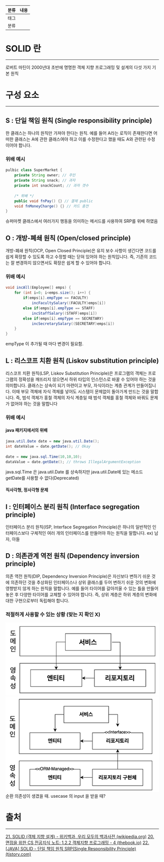 |       분류       |       내용                                                                                                                                                                                                                                                                                                                                                                                                        |
|:---------------|:----------------------------------------------------------------------------------------------------------------------------------------------------------------------------------------------------------------------------------------------------------------------------------------------------------------------------------------------------------------------------------------------------------------|
|       태그       |     |
|       분류       |                                                                                                                                                                                                                                                                                                                                                                                                  |  

# SOLID 란
---
로버트 마틴이 2000년대 초반에 명명한 객체 지향 프로그래밍 및 설계의 다섯 가지 기본 원칙

# 구성 요소
---

## S : 단일 책임 원칙 (Single responsibility principle)

한 클래스는 하나의 원칙만 가져야 한다는 원칙. 예를 들어 A라는 로직이 존재한다면 어떠한 클래스는 A에 관한 클래스여야 하고 이를 수정한다고 했을 때도 A와 관련된 수정이어야 합니다.

### 위배 예시
```java
pulbic class SuperMarket { 
	private String owner; // 주인
	private String snack; // 과자
	private int snackCount; // 과자 갯수
	
	/* 위배 */ 
	public void fnPay() {} // 결제 public 
	void fnMoneyCharge() {} // 카드 충전
}
```
슈퍼마켓 클래스에서 여러가지 행동을 의미하는 메서드를 사용하여 SRP를 위배 하였음

## O : 개방-폐쇄 원칙 (Open/closed principle)

개방-폐쇄 원칙(OCP, Open Closed Principle)은 유지 보수 사항이 생긴다면 코드를 쉽게 확장할 수 있도록 하고 수정할 때는 닫혀 있어야 하는 원칙입니다. 즉, 기존의 코드는 잘 변경하지 않으면서도 확장은 쉽게 할 수 있어야 합니다.

### 위배 예시
```java
void incAll(Employee[] emps) {
    for (int i=0; i<emps.size(); i++) {
        if(emps[i].empType == FACULTY)
            incFacultySalary((FACULTY)emps[i])
        else if(emps[i].empType == STAFF)
            incStaffSalary((STAFF)emps[i])
        else if(emps[i].empType == SECRETARY)
            incSecretarySalary((SECRETARY)emps[i])
    }
}
```
empType 이 추가될 때 마다 변경이 필요함.

## L : 리스코프 치환 원칙 (Liskov substitution principle)

리스코프 치환 원칙(LSP, Liskov Substitution Principle)은 프로그램의 객체는 프로그램의 정확성을 깨뜨리지 않으면서 하위 타입의 인스턴스로 바꿀 수 있어야 하는 것을 의미합니다. 클래스는 상속이 되기 마련이고 부모, 자식이라는 계층 관계가 만들어집니다. 이때 부모 객체에 자식 객체를 넣어도 시스템이 문제없이 돌아가게 만드는 것을 말합니다. 즉, 범석 객체가 홍철 객체의 자식 계층일 때 범석 객체를 홍철 객체와 바꿔도 문제가 없어야 하는 것을 말합니다

### 위배 예시
#### java 패키지에서의 위배
```java
java.util.Date date = new java.util.Date();
int dateValue = date.getDate(); // Okay

date = new java.sql.Time(10,10,10);
dataValue = date.getDate(); // throws IllegalArgumentException
```
java.sql.Time 은 java.util.Date 를 상속하지만 java.util.Date에 있는 메소드 getDate를 사용할 수 없다(Deprecated)

#### 직사각형, 정사각형 문제


## I : 인터페이스 분리 원칙 (Interface segregation principle)

인터페이스 분리 원칙(ISP, Interface Segregation Principle)은 하나의 일반적인 인터페이스보다 구체적인 여러 개의 인터페이스를 만들어야 하는 원칙을 말합니다. ex) 남자, 아들

## D : 의존관계 역전 원칙 (Dependency inversion principle)

의존 역전 원칙(DIP, Dependency Inversion Principle)은 자신보다 변하기 쉬운 것에 의존하던 것을 추상화된 인터페이스나 상위 클래스를 두어 변하기 쉬운 것의 변화에 영향받지 않게 하는 원칙을 말합니다. 예를 들어 타이어를 갈아끼울 수 있는 틀을 만들어 놓은 후 다양한 타이어를 교체할 수 있어야 합니다. 즉, 상위 계층은 하위 계층의 변화에 대한 구현으로부터 독립해야 합니다.

### 적절하게 사용할 수 있는 상황 (맞는 지 확인 X)
![Pasted image 20230408141951](%EC%B2%A8%EB%B6%80%20%ED%8C%8C%EC%9D%BC/Pasted%20image%2020230408141951.png)
![Pasted image 20230408142001](%EC%B2%A8%EB%B6%80%20%ED%8C%8C%EC%9D%BC/Pasted%20image%2020230408142001.png)
순환 의존성이 생겼을 때.
usecase 의 input 을 받을 때?


# 출처
---
[21. SOLID (객체 지향 설계) - 위키백과, 우리 모두의 백과사전 (wikipedia.org)](https://ko.wikipedia.org/wiki/SOLID_(%EA%B0%9D%EC%B2%B4_%EC%A7%80%ED%96%A5_%EC%84%A4%EA%B3%84))
[20. 면접을 위한 CS 전공지식 노트: 1.2.2 객체지향 프로그래밍 - 4 (thebook.io)](https://thebook.io/080326/0050/)
[22. [JAVA] SOLID - 단일 책임 원칙 SRP(Single Responsibility Principle) (tistory.com)](https://jeongkyun-it.tistory.com/103)
